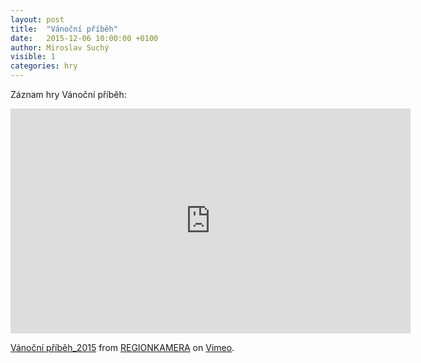 ```yaml
---
layout: post
title:  "Vánoční příběh"
date:   2015-12-06 10:00:00 +0100
author: Miroslav Suchý
visible: 1
categories: hry
---
```

Záznam hry Vánoční příběh:

<iframe src="https://player.vimeo.com/video/148079427?color=ffffff&title=0&byline=0&portrait=0" width="640" height="360" frameborder="0" allow="autoplay; fullscreen" allowfullscreen></iframe>
<p><a href="https://vimeo.com/148079427">V&aacute;nočn&iacute; př&iacute;běh_2015</a> from <a href="https://vimeo.com/regionkamera">REGIONKAMERA</a> on <a href="https://vimeo.com">Vimeo</a>.</p>
